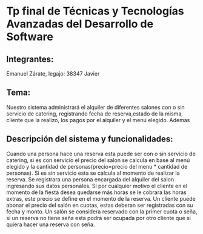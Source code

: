 # **Tp final de Técnicas y Tecnologías Avanzadas del Desarrollo de Software**
## Integrantes:
Emanuel Zárate, legajo: 38347
Javier 
## Tema:
Nuestro sistema administrará el alquiler de diferentes salones con o sin servicio de catering, registrando fecha de reserva,estado de la misma, cliente que la realizo, los pagos por el alquiler y el menú elegido. Ademas 
## Descripción del sistema y funcionalidades:
Cuando una persona hace una reserva esta puede ser con o sin servicio de catering, si es con servicio el precio del salon se calcula en base al menú elegido y la cantidad de personas(precio=precio del menu * cantidad de personas). Si es sin servicio esta se calcula al momento de realizar la reserva.
Se registrara una persona encargada del alquiler del salon ingresando sus datos personales.
Si por cualquier motivo el cliente en el momento de la fiesta desea quedarse más horas se le cobrara las horas extras, este precio se define en el momento de la reserva.
Un cliente puede abonar el precio del salón en cuotas, estas deberan ser registradas con su fecha y monto. Un salón se considera reservado con la primer cuota o seña, si un reserva no tiene seña esta podra ser ocupada por otro cliente que si quiera hacer una reserva con seña.







